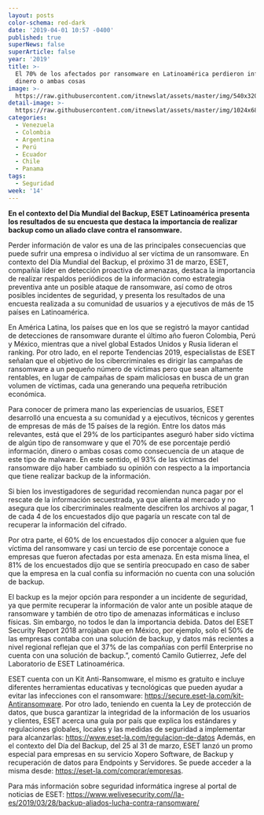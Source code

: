 ```yaml
---
layout: posts
color-schema: red-dark
date: '2019-04-01 10:57 -0400'
published: true
superNews: false
superArticle: false
year: '2019'
title: >-
  El 70% de los afectados por ransomware en Latinoamérica perdieron información,
  dinero o ambas cosas
image: >-
  https://raw.githubusercontent.com/itnewslat/assets/master/img/540x320/Ramsonware-p.jpg
detail-image: >-
  https://raw.githubusercontent.com/itnewslat/assets/master/img/1024x680/Ramsonware-g.jpg
categories:
  - Venezuela
  - Colombia
  - Argentina
  - Perú
  - Ecuador
  - Chile
  - Panama
tags:
  - Seguridad
week: '14'
---
```

**En el contexto del Día Mundial del Backup, ESET Latinoamérica presenta los resultados de su encuesta que destaca la importancia de realizar backup como un aliado clave contra el ransomware.**

Perder información de valor es una de las principales consecuencias que puede sufrir una empresa o individuo al ser víctima de un ransomware. En contexto del Día Mundial del Backup, el próximo 31 de marzo, ESET, compañía líder en detección proactiva de amenazas, destaca la importancia de realizar respaldos periódicos de la información como estrategia preventiva ante un posible ataque de ransomware, así como de otros posibles incidentes de seguridad, y presenta los resultados de una encuesta realizada a su comunidad de usuarios y a ejecutivos de más de 15 países en Latinoamérica.

En América Latina, los países que en los que se registró la mayor cantidad de detecciones de ransomware durante el último año fueron Colombia, Perú y México, mientras que a nivel global Estados Unidos y Rusia lideran el ranking. Por otro lado, en el reporte Tendencias 2019, especialistas de ESET señalan que el objetivo de los cibercriminales es dirigir las campañas de ransomware a un pequeño número de víctimas pero que sean altamente rentables, en lugar de campañas de spam maliciosas en busca de un gran volumen de víctimas, cada una generando una pequeña retribución económica. 

Para conocer de primera mano las experiencias de usuarios, ESET desarrolló una encuesta a su comunidad y a ejecutivos, técnicos y gerentes de empresas de más de 15 países de la región. Entre los datos más relevantes, está que el 29% de los participantes aseguró haber sido víctima de algún tipo de ransomware y que el 70% de ese porcentaje perdió información, dinero o ambas cosas como consecuencia de un ataque de este tipo de malware. En este sentido, el 93% de las víctimas del ransomware dijo haber cambiado su opinión con respecto a la importancia que tiene realizar backup de la información.

Si bien los investigadores de seguridad recomiendan nunca pagar por el rescate de la información secuestrada, ya que alienta al mercado y no asegura que los cibercriminales realmente descifren los archivos al pagar, 1 de cada 4 de los encuestados dijo que pagaría un rescate con tal de recuperar la información del cifrado. 

Por otra parte, el 60% de los encuestados dijo conocer a alguien que fue víctima del ransomware y casi un tercio de ese porcentaje conoce a empresas que fueron afectadas por esta amenaza. En esta misma línea, el 81% de los encuestados dijo que se sentiría preocupado en caso de saber que la empresa en la cual confía su información no cuenta con una solución de backup. 

El backup es la mejor opción para responder a un incidente de seguridad, ya que permite recuperar la información de valor ante un posible ataque de ransomware y también de otro tipo de amenazas informáticas e incluso físicas. Sin embargo, no todos le dan la importancia debida. Datos del ESET Security Report 2018 arrojaban que en México, por ejemplo, solo el 50% de las empresas contaba con una solución de backup, y datos más recientes a nivel regional reflejan que el 37% de las compañías con perfil Enterprise no cuenta con una solución de backup.”, comentó Camilo Gutierrez, Jefe del Laboratorio de ESET Latinoamérica.

ESET cuenta con un Kit Anti-Ransomware, el mismo es gratuito e incluye diferentes herramientas educativas y tecnológicas que pueden ayudar a evitar las infecciones con el ransomware: https://secure.eset-la.com/kit-Antiransomware. Por otro lado, teniendo en cuenta la Ley de protección de datos, que busca garantizar la integridad de la información de los usuarios y clientes, ESET acerca una guía por país que explica los estándares y regulaciones globales, locales y las medidas de seguridad a implementar para alcanzarlas: https://www.eset-la.com/regulacion-de-datos
Además, en el contexto del Día del Backup, del 25 al 31 de marzo, ESET lanzó un promo especial para empresas en su servicio Xopero Software, de Backup y recuperación de datos para Endpoints y Servidores. Se puede acceder a la misma desde: https://eset-la.com/comprar/empresas.

Para más información sobre seguridad informática ingrese al portal de noticias de ESET: https://www.welivesecurity.com//la-es/2019/03/28/backup-aliados-lucha-contra-ransomware/